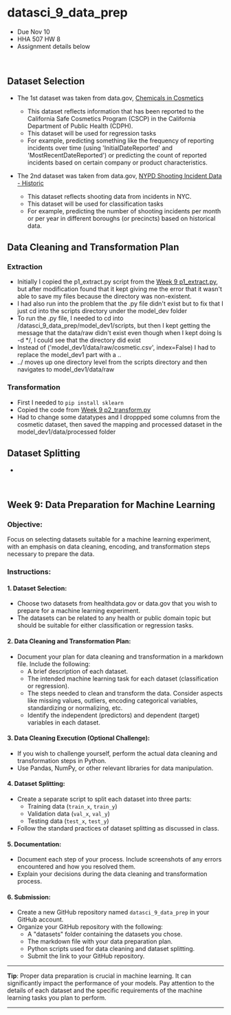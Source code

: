 # datasci_9_data_prep
* Due Nov 10
* HHA 507 HW 8
* Assignment details below

<br>

## Dataset Selection
* The 1st dataset was taken from data.gov, [Chemicals in Cosmetics](https://catalog.data.gov/dataset/chemicals-in-cosmetics-8c29f)
  * This dataset reflects information that has been reported to the California Safe Cosmetics Program (CSCP) in the California Department of Public Health (CDPH).
  * This dataset will be used for regression tasks
  * For example, predicting something like the frequency of reporting incidents over time (using 'InitialDateReported' and 'MostRecentDateReported') or predicting the count of reported incidents based on certain company or product characteristics.


* The 2nd dataset was taken from data.gov, [NYPD Shooting Incident Data - Historic](https://catalog.data.gov/dataset/nypd-shooting-incident-data-historic)
  * This dataset reflects shooting data from incidents in NYC.
  * This dataset will be used for classification tasks
  * For example, predicting the number of shooting incidents per month or per year in different boroughs (or precincts) based on historical data.

## Data Cleaning and Transformation Plan

### Extraction
* Initially I copied the p1_extract.py script from the [Week 9 p1_extract.py](https://github.com/hantswilliams/HHA_507_2023/blob/86d8439cd2409c649a4d9404e5d9488971e194c2/WK9/code/model_dev/scripts/p1_extract.py), but after modification found that it kept giving me the error that it wasn't able to save my files because the directory was non-existent.
* I had also run into the problem that the .py file didn't exist but to fix that I just cd into the scripts directory under the model_dev folder
* To run the .py file, I needed to cd into /datasci_9_data_prep/model_dev1/scripts, but then I kept getting the message that the data/raw didn't exist even though when I kept doing ls -d */, I could see that the directory did exist 
* Instead of ('model_dev1/data/raw/cosmetic.csv', index=False) I had to replace the model_dev1 part with a ..
* ../ moves up one directory level from the scripts directory and then navigates to model_dev1/data/raw

### Transformation
* First I needed to ``pip install sklearn``
* Copied the code from [Week 9 p2_transform.py](https://github.com/hantswilliams/HHA_507_2023/blob/86d8439cd2409c649a4d9404e5d9488971e194c2/WK9/code/model_dev/scripts/p2_transform.py#L71)
* Had to change some datatypes and I droppped some columns from the cosmetic dataset, then saved the mapping and processed dataset in the model_dev1/data/processed folder


## Dataset Splitting
*


<br>

## **Week 9: Data Preparation for Machine Learning**

### **Objective**: 
Focus on selecting datasets suitable for a machine learning experiment, with an emphasis on data cleaning, encoding, and transformation steps necessary to prepare the data.

### **Instructions**:

#### **1. Dataset Selection:**
- Choose two datasets from healthdata.gov or data.gov that you wish to prepare for a machine learning experiment.
- The datasets can be related to any health or public domain topic but should be suitable for either classification or regression tasks.

#### **2. Data Cleaning and Transformation Plan:**
- Document your plan for data cleaning and transformation in a markdown file. Include the following:
  - A brief description of each dataset.
  - The intended machine learning task for each dataset (classification or regression).
  - The steps needed to clean and transform the data. Consider aspects like missing values, outliers, encoding categorical variables, standardizing or normalizing, etc.
  - Identify the independent (predictors) and dependent (target) variables in each dataset.

#### **3. Data Cleaning Execution (Optional Challenge):**
- If you wish to challenge yourself, perform the actual data cleaning and transformation steps in Python. 
- Use Pandas, NumPy, or other relevant libraries for data manipulation.

#### **4. Dataset Splitting:**
- Create a separate script to split each dataset into three parts:
  - Training data (`train_x`, `train_y`)
  - Validation data (`val_x`, `val_y`)
  - Testing data (`test_x`, `test_y`)
- Follow the standard practices of dataset splitting as discussed in class.

#### **5. Documentation:**
- Document each step of your process. Include screenshots of any errors encountered and how you resolved them.
- Explain your decisions during the data cleaning and transformation process.

#### **6. Submission**:
- Create a new GitHub repository named `datasci_9_data_prep` in your GitHub account.
- Organize your GitHub repository with the following:
  - A "datasets" folder containing the datasets you chose.
  - The markdown file with your data preparation plan.
  - Python scripts used for data cleaning and dataset splitting.
  - Submit the link to your GitHub repository.

---

**Tip**: Proper data preparation is crucial in machine learning. It can significantly impact the performance of your models. Pay attention to the details of each dataset and the specific requirements of the machine learning tasks you plan to perform.

---
